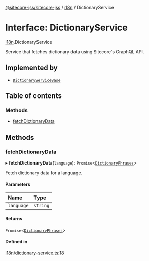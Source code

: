 [@sitecore-jss/sitecore-jss](../README.md) / [i18n](../modules/i18n.md) / DictionaryService

# Interface: DictionaryService

[i18n](../modules/i18n.md).DictionaryService

Service that fetches dictionary data using Sitecore's GraphQL API.

## Implemented by

- [`DictionaryServiceBase`](../classes/i18n.DictionaryServiceBase.md)

## Table of contents

### Methods

- [fetchDictionaryData](i18n.DictionaryService.md#fetchdictionarydata)

## Methods

### fetchDictionaryData

▸ **fetchDictionaryData**(`language`): `Promise`<[`DictionaryPhrases`](i18n.DictionaryPhrases.md)\>

Fetch dictionary data for a language.

#### Parameters

| Name | Type |
| :------ | :------ |
| `language` | `string` |

#### Returns

`Promise`<[`DictionaryPhrases`](i18n.DictionaryPhrases.md)\>

#### Defined in

[i18n/dictionary-service.ts:18](https://github.com/Sitecore/jss/blob/1db69b67/packages/sitecore-jss/src/i18n/dictionary-service.ts#L18)
